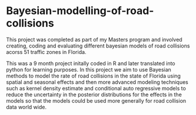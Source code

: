 # Bayesian-modelling-of-road-collisions
This project was completed as part of my Masters program and involved creating, coding and evaluating different bayesian models of road collisions acorss 51 traffic zones in Florida. 

This was a 9 month project initally coded in R and later translated into python for learning purposes. In this project we aim to use Bayesian methods to model the rate of road collisions in the state of Florida using spatial and seasonal effects and then more advanced modeling techniques such as kernel density estimate and conditional auto regressive models to reduce the uncertainty in the posterior distributions for the effects in the models so that the models could be used more generally for road collision data world wide.
